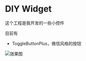 # DIY Widget

这个工程是我开发的一些小控件

目前有

* ToggleButtonPlus，微信风格的按钮

![效果图](https://github.com/jixiaoyong/AndroidNote/projects/DiyWidget/MyKotlin/images/toggleButtonPlus.jpg)